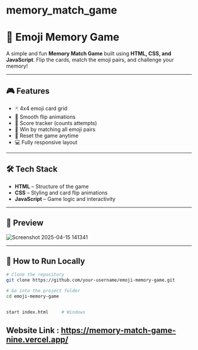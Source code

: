 # memory_match_game
# 🧠 Emoji Memory Game

A simple and fun **Memory Match Game** built using **HTML, CSS, and JavaScript**. Flip the cards, match the emoji pairs, and challenge your memory!

---

## 🎮 Features

- 🃏 4x4 emoji card grid  
- 🔄 Smooth flip animations  
- 💯 Score tracker (counts attempts)  
- 🧠 Win by matching all emoji pairs  
- 🔁 Reset the game anytime  
- 💻 Fully responsive layout

---

## 🛠️ Tech Stack

- **HTML** – Structure of the game  
- **CSS** – Styling and card flip animations  
- **JavaScript** – Game logic and interactivity  

---

## 📸 Preview
![Screenshot 2025-04-15 141341](https://github.com/user-attachments/assets/b9575cd8-5013-442d-9f61-53dc74a4e457)



---

## 🚀 How to Run Locally

```bash
# Clone the repository
git clone https://github.com/your-username/emoji-memory-game.git

# Go into the project folder
cd emoji-memory-game


start index.html     # Windows
```
## Website Link : https://memory-match-game-nine.vercel.app/

